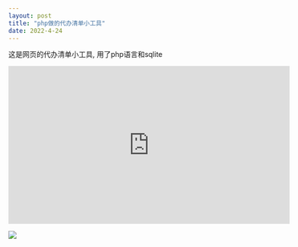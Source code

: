 ```yaml
---
layout: post
title: "php做的代办清单小工具"
date: 2022-4-24 
---
```


这是网页的代办清单小工具, 用了php语言和sqlite
<iframe width="560" height="315" src="https://www.youtube.com/watch?v=1sbCX9BU7ow" frameborder="0"></iframe>

[![](https://res.cloudinary.com/marcomontalbano/image/upload/v1650805268/video_to_markdown/images/youtube--1sbCX9BU7ow-c05b58ac6eb4c4700831b2b3070cd403.jpg)](https://www.youtube.com/watch?v=1sbCX9BU7ow "")
